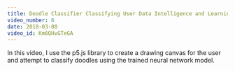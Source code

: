 ```yaml
---
title: Doodle Classifier Classifying User Data Intelligence and Learning
video_number: 6
date: 2018-03-08
video_id: Km6QHvGTeGA
---
```

In this video, I use the p5.js library to create a drawing canvas for the user and attempt to classify doodles using the trained neural network model.
